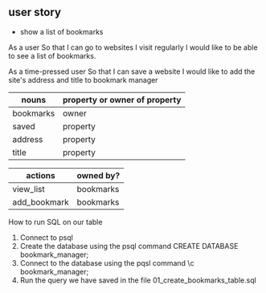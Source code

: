 ## user story
- show a list of bookmarks

As a user
So that I can go to websites I visit regularly
I would like to be able to see a list of bookmarks.

As a time-pressed user
So that I can save a website
I would like to add the site's address and title to bookmark manager


nouns | property or owner of property
----- | -----------------------------
bookmarks | owner
saved | property
address | property
title | property



actions | owned by?
------- | ---------
view_list | bookmarks
add_bookmark | bookmarks


How to run SQL on our table
 1. Connect to psql
 2. Create the database using the psql command CREATE DATABASE bookmark_manager;
 3. Connect to the database using the pqsl command \c bookmark_manager;
 4. Run the query we have saved in the file 01_create_bookmarks_table.sql
